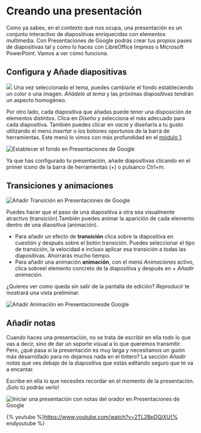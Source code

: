 # Creando una presentación

Como ya sabes, en el contexto que nos ocupa, una presentación es un conjunto interactivo de diapositivas enriquecidas con elementos multimedia. Con Presentaciones de Google podrás crear tus propios pases de diapositivas tal y como lo haces con LibreOffice Impress o Microsoft PowerPoint. Vamos a ver cómo funciona.

## Configura y Añade diapositivas

![](https://catedu.gitbooks.io/trabajo-colaborativo-con-google-drive/content/images/128px-Fondo,_Diseño_y_Tema_en_Presentaciones_de_Google.png) Una vez seleccionado el tema, puedes cambiarle el fondo estableciendo un color o una imagen. *Añádelo al tema* y las próximas diapositivas tendrán un aspecto homogéneo.

Por otro lado, cada diapositiva que añadas puede tener una disposición de elementos distintos. Clica en *Diseño* y selecciona el más adecuado para cada diapositiva. También puedes clicar en *vacía* y diseñarla a tu gusto utilizando el menú *insertar* o los botones oportunos de la barra de herramientas. Este menú lo vimos con más profundidad en el [módulo 1](el-menu-insertar.md).

![Establecer el fondo en Presentaciones de Google](https://catedu.gitbooks.io/trabajo-colaborativo-con-google-drive/content/images/Establecer_Fondo_en_Presentaciones_de_Google.png)

Ya que has configurado tu presentación, añade diapositivas clicando en el primer icono de la barra de herramientas (+) o pulsanco Ctrl+m.


## Transiciones y animaciones

![Añadir Transición en Presentaciones de Google](https://catedu.gitbooks.io/trabajo-colaborativo-con-google-drive/content/images/Añadir_Transición_en_Presentaciones_de_Google.png)

Puedes hacer que el paso de una diapositiva a otra sea visualmente atractivo (transición).También puedes animar la aparición de cada elemento dentro de una diaositiva (animación).

* Para añadir un efecto de **transición** clica sobre la diapositiva en cuestión y después sobre el botón transición. Puedes seleccionar el tipo de transición, la velocidad e incluso aplicar esa transición a todas las diapositivas. Ahorrarás mucho tiempo.
* Para añadir una animación **animación**, con el menú *Animaciones* activo, clica sobreel elemento concreto de la diapositiva y después en *+ Añadir animación*.

¿Quieres ver como queda sin salir de la pantalla de edición? *Reproducir* te mostrará una vista preliminar.

![Añadir Animación en Presentacionesde Google](https://catedu.gitbooks.io/trabajo-colaborativo-con-google-drive/content/images/Añadir_Animación_en_Presentaciones_de_Google.png)

## Añadir notas

Cuando haces una presentación, no se trata de escribir en ella todo lo que vas a decir, sino de dar un soporte visual a lo que queremos transmitir. Pero, ¿qué pasa si la presentación es muy larga y necesitamos un guión más desarrollado para no dejarnos nada en el tintero? La sección *Añadir notas* que ves debajo de la diapositiva que estás editando seguro que te va a encantar.

Escribe en ella lo que necesites recordar en el momento de la presentación. ¡Solo tú podrás verlo!

![Iniciar una presentación con notas del orador en Presentaciones de Google](https://catedu.gitbooks.io/trabajo-colaborativo-con-google-drive/content/images/Iniciar_una_presentación_con_notas_del_orador_en_Presentaciones_de_Google.png)

{% youtube %}https://www.youtube.com/watch?v=2TL2BpDQiXU{% endyoutube %}